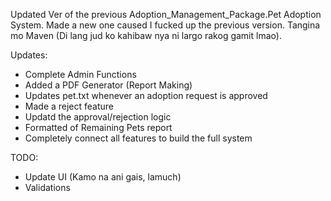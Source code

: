 Updated Ver of the previous Adoption_Management_Package.Pet Adoption System. Made a new one caused I fucked up the previous version. 
Tangina mo Maven (Di lang jud ko kahibaw nya ni largo rakog gamit lmao).

Updates: 
  - Complete Admin Functions
  - Added a PDF Generator (Report Making)
  - Updates pet.txt whenever an adoption request is approved
  - Made a reject feature
  - Updatd the approval/rejection logic
  - Formatted of Remaining Pets report
  - Completely connect all features to build the full system

TODO: 
  - Update UI (Kamo na ani gais, lamuch)
  - Validations
  
